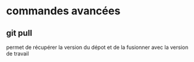 # commandes avancées

## git pull

permet de récupérer la version du dépot et de la fusionner avec la version de travail
